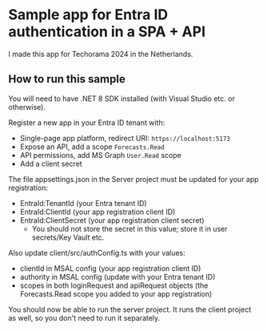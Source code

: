 # Sample app for Entra ID authentication in a SPA + API

I made this app for Techorama 2024 in the Netherlands.

## How to run this sample

You will need to have .NET 8 SDK installed (with Visual Studio etc. or otherwise).

Register a new app in your Entra ID tenant with:

- Single-page app platform, redirect URI: `https://localhost:5173`
- Expose an API, add a scope `Forecasts.Read`
- API permissions, add MS Graph `User.Read` scope
- Add a client secret

The file appsettings.json in the Server project must be updated for your app registration:

- EntraId:TenantId (your Entra tenant ID)
- EntraId:ClientId (your app registration client ID)
- EntraId:ClientSecret (your app registration client secret)
  - You should not store the secret in this value; store it in user secrets/Key Vault etc.

Also update client/src/authConfig.ts with your values:

- clientId in MSAL config (your app registration client ID)
- authority in MSAL config (update with your Entra tenant ID)
- scopes in both loginRequest and apiRequest objects (the Forecasts.Read scope you added to your app registration)

You should now be able to run the server project.
It runs the client project as well, so you don't need to run it separately.
